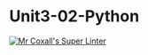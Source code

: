 # Unit3-02-Python
[![Mr Coxall's Super Linter](https://github.com/ICS3U-C-Programming-AnastasiaFP/Unit3-02-Python/workflows/Mr%20Coxall's%20Super%20Linter/badge.svg)](https://github.com/ICS3U-C-Programming-AnastasiaFP/Unit3-02-Python/actions/)

